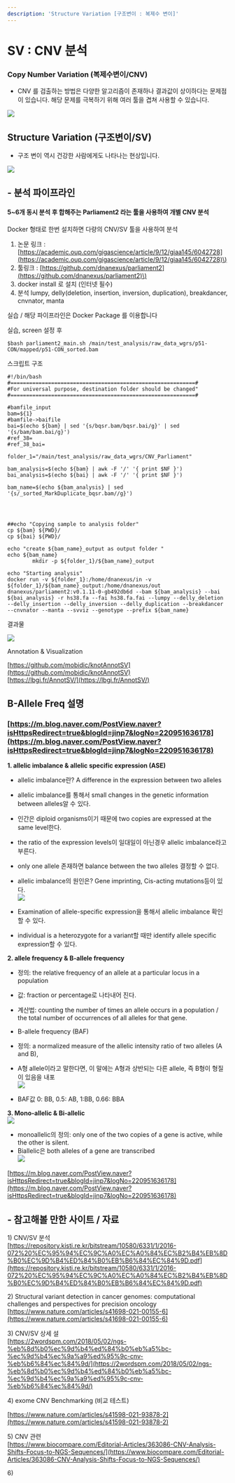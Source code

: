 ```yaml
---
description: 'Structure Variation [구조변이 : 복제수 변이]'
---
```


# SV : CNV 분석

### Copy Number Variation \(복제수변이/CNV\)

* CNV 를 검출하는 방법은 다양한 알고리즘이 존재하나 결과값이 상이하다는 문제점이 있습니다.  해당 문제를 극복하기 위해 여러 툴을 겹쳐 사용할 수 있습니다.  

![](../../.gitbook/assets/image%20%2879%29.png)

  


## Structure Variation \(구조변이/SV\)

* 구조 변이 역시 건강한 사람에게도 나타나는 현상입니다.



![](../../.gitbook/assets/image%20%284%29.png)



## - 분석 파이프라인

#### 5~6개 동시 분석 후 합해주는 Parliament2 라는 툴을 사용하여 개별 CNV 분석

Docker 형태로 한번 설치하면 다량의 CNV/SV 툴을 사용하여 분석   
1. 논문 링크 : [https://academic.oup.com/gigascience/article/9/12/giaa145/6042728](https://academic.oup.com/gigascience/article/9/12/giaa145/6042728)\)  
2. 툴링크 : [https://github.com/dnanexus/parliament2](https://github.com/dnanexus/parliament2)\)  
3. docker install 로 설치 \(인터넷 필수\)  
4. 분석 lumpy, delly\(deletion, insertion, inversion, duplication\), breakdancer, cnvnator, manta  
  
실습 / 해당 파이프라인은 Docker Package 를 이용합니다  
  
실습, screen 설정 후

```text
$bash parliament2_main.sh /main/test_analysis/raw_data_wgrs/p51-CON/mapped/p51-CON_sorted.bam
```

스크립트 구조

```text
#!/bin/bash
#===========================================================#
#For universal purpose, destination folder should be changed"
#===========================================================#

#bamfile_input
bam=${1}
#bamfile->baifile
bai=$(echo ${bam} | sed '{s/bqsr.bam/bqsr.bai/g}' | sed '{s/bam/bam.bai/g}')
#ref_38=
#ref_38_bai=

folder_1="/main/test_analysis/raw_data_wgrs/CNV_Parliament"

bam_analysis=$(echo ${bam} | awk -F '/' '{ print $NF }')
bai_analysis=$(echo ${bai} | awk -F '/' '{ print $NF }')

bam_name=$(echo ${bam_analysis} | sed '{s/_sorted_MarkDuplicate_bqsr.bam//g}')




##echo "Copying sample to analysis folder"
cp ${bam} ${PWD}/
cp ${bai} ${PWD}/

echo "create ${bam_name}_output as output folder "
echo ${bam_name}
        mkdir -p ${folder_1}/${bam_name}_output

echo "Starting analysis"
docker run -v ${folder_1}:/home/dnanexus/in -v ${folder_1}/${bam_name}_output:/home/dnanexus/out dnanexus/parliament2:v0.1.11-0-gb492db6d --bam ${bam_analysis} --bai ${bai_analysis} -r hs38.fa --fai hs38.fa.fai --lumpy --delly_deletion --delly_insertion --delly_inversion --delly_duplication --breakdancer --cnvnator --manta --svviz --genotype --prefix ${bam_name}

```

결과물  


![](../../.gitbook/assets/image%20%2868%29.png)

  
Annotation & Visualization

[https://github.com/mobidic/knotAnnotSV](https://github.com/mobidic/knotAnnotSV)  
[https://lbgi.fr/AnnotSV/](https://lbgi.fr/AnnotSV/)  


## B-Allele Freq 설명 

### [https://m.blog.naver.com/PostView.naver?isHttpsRedirect=true&blogId=jinp7&logNo=220951636178](https://m.blog.naver.com/PostView.naver?isHttpsRedirect=true&blogId=jinp7&logNo=220951636178)

**1. allelic imbalance & allelic specific expression \(ASE\)**  
- allelic imbalance란? A difference in the expression between two alleles  
- allelic imbalance를 통해서 small changes in the genetic information between alleles알 수 있다.   
- 인간은 diploid organisms이기 때문에 two copies are expressed at the same level한다.  
- the ratio of the expression levels이 일대일이 아닌경우 allelic imbalance라고 부른다.  
- only one allele 존재하면 balance between the two alleles 결정할 수 없다.  
- allelic imbalance의 원인은? Gene imprinting, Cis-acting mutations등이 있다.   
![](https://mblogthumb-phinf.pstatic.net/MjAxNzAzMDZfMjY5/MDAxNDg4ODAzOTQyMjAx.QW2u0ZlbNbI8kEenCMQFMkXGr8-B6eKo-pmY70-RkU8g.suRqnJs7Rm9R0r8dPBtqBG5KbQQzz_PRO7bBwChjapkg.PNG.jinp7/allelicimblance.png?type=w800)

- Examination of allele-specific expression을 통해서 allelic imbalance 확인 할 수 있다.   
- individual is a heterozygote for a variant할 때만 identify allele specific expression할 수 있다.  
  
**2. allele frequency & B-allele frequency**  
- 정의:  the relative frequency of an allele at a particular locus in a population  
- 값: fraction or percentage로 나타내어 진다.  
- 계산법: counting the number of times an allele occurs in a population / the total number of occurrences of all alleles for that gene.  
- B-allele frequency \(BAF\)  
- 정의: a normalized measure of the allelic intensity ratio of two alleles \(A and B\),   
- A형 allele이라고 말한다면, 이 말에는 A형과 상반되는 다른 allele, 즉 B형이 형질이 있음을 내포  
![](https://mblogthumb-phinf.pstatic.net/MjAxNzAzMDZfMjcg/MDAxNDg4ODA0NTIxNTg0.JqUoXuMr17h8ZKeoOEcuyhgX2sVQOCro20JF5lmi_rYg.2l4Mt1gKvBnwxB0Ia_hWtSmNlXWjQFb2jVHHd6VIxjYg.PNG.jinp7/monobi2.png?type=w800)

- BAF값 0: BB, 0.5: AB, 1:BB, 0.66: BBA  
  
**3. Mono-allelic & Bi-allelic**  
![](https://mblogthumb-phinf.pstatic.net/MjAxNzAzMDZfMjQ1/MDAxNDg4ODA0MDA0MDcy.TnJdK1bMq1XcjcFxFfFZ8ghvdTQtq4epj5_lYfGTsZUg.6mGFAcHNCYn0obspXVUuawosXdlXf-FopuESY5CyMTgg.PNG.jinp7/monobi.png?type=w800)

- monoallelic의 정의: only one of the two copies of a gene is active, while the other is silent.   
- Biallelic은 both alleles of a gene are transcribed  
![](https://mblogthumb-phinf.pstatic.net/MjAxNzAzMDZfMjMy/MDAxNDg4ODA0MDIwMjg1.U_rcij90eTDdNV8JMHaBFt5hvBCwWq9gDF7TgpPyMz4g.YVeh0Q2YMUSO24XQ0KWyFwX09gx1jlaRpcHheP9_sokg.PNG.jinp7/biallelicmonoallelic.png?type=w800)

[https://m.blog.naver.com/PostView.naver?isHttpsRedirect=true&blogId=jinp7&logNo=220951636178](https://m.blog.naver.com/PostView.naver?isHttpsRedirect=true&blogId=jinp7&logNo=220951636178)

## - 참고해볼 만한 사이트 /  자료

1\) CNV/SV 분석  
[https://repository.kisti.re.kr/bitstream/10580/6331/1/2016-072%20%EC%95%94%EC%9C%A0%EC%A0%84%EC%B2%B4%EB%8D%B0%EC%9D%B4%ED%84%B0%EB%B6%84%EC%84%9D.pdf](https://repository.kisti.re.kr/bitstream/10580/6331/1/2016-072%20%EC%95%94%EC%9C%A0%EC%A0%84%EC%B2%B4%EB%8D%B0%EC%9D%B4%ED%84%B0%EB%B6%84%EC%84%9D.pdf)  
  
2\) Structural variant detection in cancer genomes: computational challenges and perspectives for precision oncology  
[https://www.nature.com/articles/s41698-021-00155-6](https://www.nature.com/articles/s41698-021-00155-6)  
  
3\) CNV/SV 상세 설  
[https://2wordspm.com/2018/05/02/ngs-%eb%8d%b0%ec%9d%b4%ed%84%b0%eb%a5%bc-%ec%9d%b4%ec%9a%a9%ed%95%9c-cnv-%eb%b6%84%ec%84%9d/](https://2wordspm.com/2018/05/02/ngs-%eb%8d%b0%ec%9d%b4%ed%84%b0%eb%a5%bc-%ec%9d%b4%ec%9a%a9%ed%95%9c-cnv-%eb%b6%84%ec%84%9d/)  
  
4\) exome CNV Benchmarking \(비교 테스트\)

[https://www.nature.com/articles/s41598-021-93878-2](https://www.nature.com/articles/s41598-021-93878-2)  
  
5\) CNV 관련  
[https://www.biocompare.com/Editorial-Articles/363086-CNV-Analysis-Shifts-Focus-to-NGS-Sequences/](https://www.biocompare.com/Editorial-Articles/363086-CNV-Analysis-Shifts-Focus-to-NGS-Sequences/)  
  
6\) 

